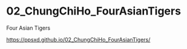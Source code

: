 # 02_ChungChiHo_FourAsianTigers

Four Asian Tigers

https://ppsxd.github.io/02_ChungChiHo_FourAsianTigers/
